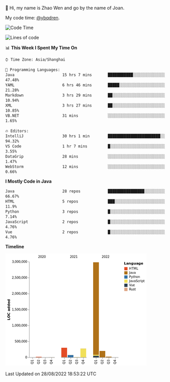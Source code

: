 :wave: Hi, my name is Zhao Wen and go by the name of Joan.

My code time: [@ybqdren](https://wakatime.com/@ybqdren).


<!--START_SECTION:waka-->
![Code Time](http://img.shields.io/badge/Code%20Time-1%2C090%20hrs%208%20mins-blue)

![Lines of code](https://img.shields.io/badge/From%20Hello%20World%20I%27ve%20Written-4%20Million%20lines%20of%20code-blue)

📊 **This Week I Spent My Time On** 

```text
⌚︎ Time Zone: Asia/Shanghai

💬 Programming Languages: 
Java                     15 hrs 7 mins       ███████████░░░░░░░░░░░░░░   47.48% 
YAML                     6 hrs 46 mins       █████░░░░░░░░░░░░░░░░░░░░   21.28% 
Markdown                 3 hrs 29 mins       ██░░░░░░░░░░░░░░░░░░░░░░░   10.94% 
XML                      3 hrs 27 mins       ██░░░░░░░░░░░░░░░░░░░░░░░   10.85% 
VB.NET                   31 mins             ░░░░░░░░░░░░░░░░░░░░░░░░░   1.65%

🔥 Editors: 
IntelliJ                 30 hrs 1 min        ███████████████████████░░   94.32% 
VS Code                  1 hr 7 mins         █░░░░░░░░░░░░░░░░░░░░░░░░   3.55% 
DataGrip                 28 mins             ░░░░░░░░░░░░░░░░░░░░░░░░░   1.47% 
WebStorm                 12 mins             ░░░░░░░░░░░░░░░░░░░░░░░░░   0.66%

```

**I Mostly Code in Java** 

```text
Java                     28 repos            ████████████████░░░░░░░░░   66.67% 
HTML                     5 repos             ███░░░░░░░░░░░░░░░░░░░░░░   11.9% 
Python                   3 repos             █░░░░░░░░░░░░░░░░░░░░░░░░   7.14% 
JavaScript               2 repos             █░░░░░░░░░░░░░░░░░░░░░░░░   4.76% 
Vue                      2 repos             █░░░░░░░░░░░░░░░░░░░░░░░░   4.76%

```


**Timeline**

![Chart not found](https://raw.githubusercontent.com/ybqdren/ybqdren/main/charts/bar_graph.png) 


 Last Updated on 28/08/2022 18:53:22 UTC
<!--END_SECTION:waka-->

